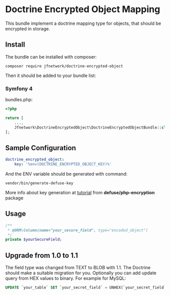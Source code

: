 # Doctrine Encrypted Object Mapping

This bundle implement a doctrine mapping type for objects, that should be encrypted in storage. 

## Install

The bundle can be installed with composer:
```
composer require jfnetwork/doctrine-encrypted-object
```
Then it should be added to your bundle list:

### Symfony 4
bundles.php:
```php
<?php

return [
    ...,
    Jfnetwork\DoctrineEncryptedObject\DoctrineEncryptedObjectBundle::class => ['all' => true],
];
```
## Sample Configuration
```yaml
doctrine_encrypted_object:
    key: '%env(DOCTRINE_ENCRYPTED_OBJECT_KEY)%'
```
And the ENV variable should be generated with command:
```
vendor/bin/generate-defuse-key
``` 
More info about key generation at [tutorial](https://github.com/defuse/php-encryption/blob/master/docs/Tutorial.md) from **defuse/php-encryption** package

## Usage

```php
/**
 * @ORM\Column(name="your_secure_field", type="encoded_object")
 */
private $yourSecureField;
```

## Upgrade from 1.0 to 1.1

The field type was changed from TEXT to BLOB with 1.1. The Doctrine should make a suitable migration for you. Optionally you can add update query from HEX values to binary. For example for MySQL:
```sql
UPDATE `your_table` SET `your_secret_field` = UNHEX(`your_secret_field`)
```
